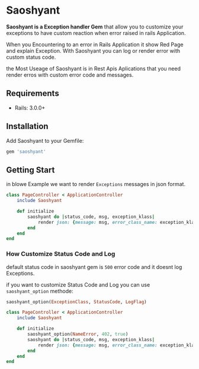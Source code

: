 # Saoshyant

**Saoshyant is a Exception handler Gem** that allow you to customize your exceptions to have custom reaction when error raised in rails Application.

When you Encountering to an error in Rails Application it show Red Page and explain Exception. With Saoshyant you can log or render error with custom status code.

the Most Useage of Saoshyant is in Rest Apis Aplications that you need render erros with custom error code and messages.

## Requirements
* Rails: 3.0.0+

## Installation
Add Saoshyant to your Gemfile:
```sh
gem 'saoshyant'
```

## Getting Start

in blowe Example we want to render `Exceptions` messages in json format.

```rb
class PageController < ApplicationController
	include Saoshyant

	def initialize		
		saoshyant do |status_code, msg, exception_klass|
			render json: {message: msg, error_class_name: exception_klass}, status: status_code
	    end
    end
end

```

### How Customize Status Code and Log
default status code in saoshyant gem is `500` error code and it doesnt log Exceptions.

if you want to customize Status Code and Log you can use `saoshyant_option` methode:
```rb
saoshyant_option(ExceptionClass, StatusCode, LogFlag)
```
```rb
class PageController < ApplicationController
	include Saoshyant

	def initialize
	    saoshyant_option(NameError, 402, true)
		saoshyant do |status_code, msg, exception_klass|
			render json: {message: msg, error_class_name: exception_klass}, status: status_code
	    end
    end
end

```
